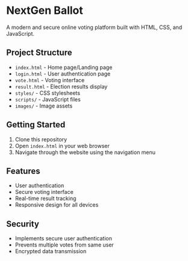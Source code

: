 # NextGen Ballot

A modern and secure online voting platform built with HTML, CSS, and JavaScript.

## Project Structure
- `index.html` - Home page/Landing page
- `login.html` - User authentication page
- `vote.html` - Voting interface
- `result.html` - Election results display
- `styles/` - CSS stylesheets
- `scripts/` - JavaScript files
- `images/` - Image assets

## Getting Started
1. Clone this repository
2. Open `index.html` in your web browser
3. Navigate through the website using the navigation menu

## Features
- User authentication
- Secure voting interface
- Real-time result tracking
- Responsive design for all devices

## Security
- Implements secure user authentication
- Prevents multiple votes from same user
- Encrypted data transmission 